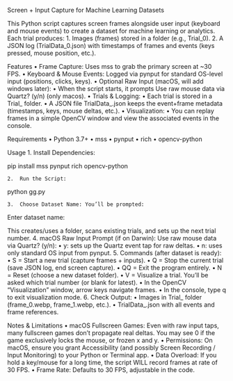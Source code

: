 Screen + Input Capture for Machine Learning Datasets

This Python script captures screen frames alongside user input (keyboard and mouse events) to create a dataset for machine learning or analytics. Each trial produces:
	1.	Images (frames) stored in a folder (e.g., Trial_0).
	2.	A JSON log (TrialData_0.json) with timestamps of frames and events (keys pressed, mouse position, etc.).

Features
	•	Frame Capture: Uses mss to grab the primary screen at ~30 FPS.
	•	Keyboard & Mouse Events: Logged via pynput for standard OS-level input (positions, clicks, keys).
	•	Optional Raw Input (macOS, will add windows later):
	•	When the script starts, it prompts Use raw mouse data via Quartz? (y/n) (only macos).
	•	Trials & Logging:
	•	Each trial is stored in a Trial_<N> folder.
	•	A JSON file TrialData_<N>.json keeps the event+frame metadata (timestamps, keys, mouse deltas, etc.).
	•	Visualization:
	•	You can replay frames in a simple OpenCV window and view the associated events in the console.

Requirements
	•	Python 3.7+
	•	mss
	•	pynput
	•	rich
	•	opencv-python

Usage
	1.	Install Dependencies:

pip install mss pynput rich opencv-python

	2.	Run the Script:

python gg.py

	3.	Choose Dataset Name: You’ll be prompted:

Enter dataset name:

This creates/uses a folder, scans existing trials, and sets up the next trial number.
	4.	macOS Raw Input Prompt (if on Darwin):
  Use raw mouse data via Quartz? (y/n):
	•	y: sets up the Quartz event tap for raw deltas.
	•	n: uses only standard OS input from pynput.
	5.	Commands (after dataset is ready):
	•	S = Start a new trial (capture frames + inputs).
	•	Q = Stop the current trial (save JSON log, end screen capture).
	•	QQ = Exit the program entirely.
	•	N = Reset (choose a new dataset folder).
	•	V = Visualize a trial. You’ll be asked which trial number (or blank for latest).
	•	In the OpenCV “Visualization” window, arrow keys navigate frames.
	•	In the console, type q to exit visualization mode.
	6.	Check Output:
	•	Images in Trial_<N> folder (frame_0.webp, frame_1.webp, etc.).
	•	TrialData_<N>.json with all events and frame references.

Notes & Limitations
	•	macOS Fullscreen Games: Even with raw input taps, many fullscreen games don’t propagate real deltas. You may see 0 if the game exclusively locks the mouse, or frozen x and y.
	•	Permissions: On macOS, ensure you grant Accessibility (and possibly Screen Recording / Input Monitoring) to your Python or Terminal app.
	•	Data Overload: If you hold a key/mouse for a long time, the script WILL record frames at rate of 30 FPS.
	•	Frame Rate: Defaults to 30 FPS, adjustable in the code.
